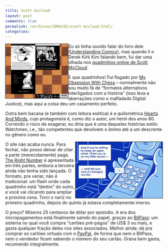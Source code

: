 ```yaml
---
title: Scott mccloud
layout: post
comments: true
permalink: /archives/2004/02/scott-mccloud.html/
categories:
---
```

<img src="/img/blig/mccloud.jpg" border="1" alt="My Obsession With Chess, Scott McCloud" align="left">Eu só tinha ouvido falar do livro dele (<a href="http://www.amazon.com/exec/obidos/tg/detail/-/006097625X/qid=1075669290//ref=sr\_8\_xs\_ap\_i2_xgl14/102-3231085-8025729?v=glance&#038;s=books&#038;n=507846" >Understanding Comics</a>), mas quando li o Derek Kirk Kim falando bem, fui dar uma olhada nos <a href="http://www.scottmccloud.com/" >quadrinhos online de Scott McCloud</a>.

E que quadrinhos! Fui fisgado por <a href="http://www.scottmccloud.com/comics/chess/chess.html" >My Obsession With Chess</a> &#8211; normalmente não sou muito fã de &#8220;formatos alternativos interligados com a história&#8221; (isso leva a aberrações como o malfadado Digital Justice), mas aqui a coisa deu um casamento perfeito.

Outra bem bacana (e também com leitura exótica) é a quilométrica <a href="http://www.scottmccloud.com/comics/zot/index.html" >Hearts And Minds</a>, cujo protagonista é, como diz o autor, um herói dos anos 80. Correndo o risco de exagerar, eu diria que é uma daquelas histórias estilo Watchmen, i.e., tão competentes que devolvem o ânimo até a um descrente no gênero como eu.

<img src="/img/blig/mccloudrightnumber.jpg" border="1" alt="cena de The Right Number, de Scott McCloud" align="right">O site não acaba nunca. Para fechar, não posso deixar de citar a parte (merecidamente) paga. <a href="http://www.scottmccloud.com/comics/trn/intro.html" >The Right Number</a> é apresentada em três partes, embora a terceira ainda não tenha sido lançada. O formato, pra variar, não é tradicional: um flash onde cada quadrinho está &#8220;dentro&#8221; do outro, e você vai clicando para ampliar a próxima cena. Torci o nariz no primeiro quadrinho, depois do quinto já estava completamente imerso.

O preço? Míseros 25 centavos de dólar por episódio. A era dos micropagamentos está finalmente saindo do papel, graças ao <a href="http://www.bitpass.com/" >BitPass</a>: um sistema no qual você compra &#8220;cartões pré-pagos&#8221; de US$ 3 ou mais, e gasta qualquer fração deles nos sites associados. Melhor ainda: dá pra comprar os cartões virtuais com o <a href="http://www.paypal.com" >PayPal</a>, de forma que nem o BitPass, nem o vendedor ficam sabendo o número do seu cartão. Grana bem gasta, recomendo integralmente.
